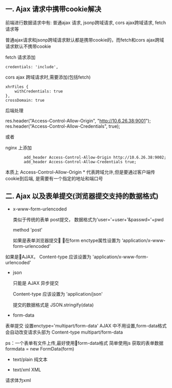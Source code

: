 一. Ajax 请求中携带cookie解决
----

前端进行数据请求中有: 普通ajax 请求, jsonp跨域请求, cors ajax跨域请求, fetch请求等

普通ajax请求和jsonp跨域请求默认都是携带cookie的，而fetch和cors ajax跨域请求默认不携带cookie

fetch 请求添加 

    credentials: 'include',


cors ajax 跨域请求时,需要添加(包括fetch)

    xhrFiles {
        withCredentials: true
    },
    crossDomain: true


后端处理

res.header("Access-Control-Allow-Origin", "http://10.6.26.38:9001");
res.header("Access-Control-Allow-Credentials", true);

或者

nginx 上添加

            add_header Access-Control-Allow-Origin http://10.6.26.38:9002;
            add_header Access-Control-Allow-Credentials true;

本质上 Access-Control-Allow-Origin * 代表跨域允许,但是要通过客户端传cookie到后端,
是需要有一个指定的地址和端口号

二. Ajax 以及表单提交(浏览器提交支持的数据格式)
---

 * x-www-form-urlencoded

    类似于传统的表单 post提交，
    数据格式为'user='+user+'&passwd='+pwd

    method 'post'

    如果是表单浏览器提交 在form enctype属性设置为 ‘application/x-www-form-urlencoded’


如果是AJAX， Content-type 应该设置为 'application/x-www-form-urlencoded'


 * json

    只能是 AJAX 异步提交 
    
    Content-type 应该设置为 'application/json'
    
    提交的数据格式是 JSON.stringify(data)

 >


 * form-data

 表单提交 设置enctype='multipart/form-data'
AJAX 中不用设置,form-data格式会自动改变请求头部为 Content-type multipart/form-data

ps：一个表单有文件上传,最好使用form-data格式
简单使用js 获取的表单数据 formdata = new FormData(form)

* text/plain 纯文本

* text/xml XML

请求体为xml


